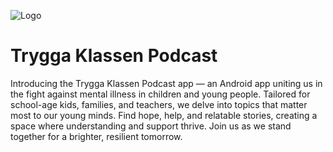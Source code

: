 ![Logo](https://tryggaklassen.se/img/tryggaklassen_color.svg)

# Trygga Klassen Podcast

Introducing the Trygga Klassen Podcast app — an Android app uniting us in the fight
against mental illness in children and young people. Tailored for school-age kids, families,
and teachers, we delve into topics that matter most to our young minds. Find hope, help,
and relatable stories, creating a space where understanding and support thrive.
Join us as we stand together for a brighter, resilient tomorrow.
